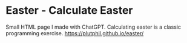 # Easter - Calculate Easter
Small HTML page I made with ChatGPT. Calculating easter is a classic programming exercise.
https://plutphil.github.io/easter/

